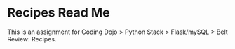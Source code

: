 # Recipes Read Me

This is an assignment for Coding Dojo > Python Stack > Flask/mySQL > Belt Review: Recipes.